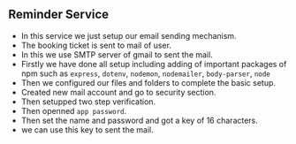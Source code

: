 ## Reminder Service
- In this service we just setup our email sending mechanism.
- The booking ticket is sent to mail of user.
- In this we use SMTP server of gmail to sent the mail.
- Firstly we have done all setup including adding of important packages of npm such as `express`, `dotenv`, `nodemon`, `nodemailer`, `body-parser`, `node`
- Then we configured our files and folders to complete the basic setup.
- Created new mail account and go to security section.
- Then setupped two step verification.
- Then openned `app password`.
- Then set the name and password and got a key of 16 characters.
- we can use this key to sent the mail.